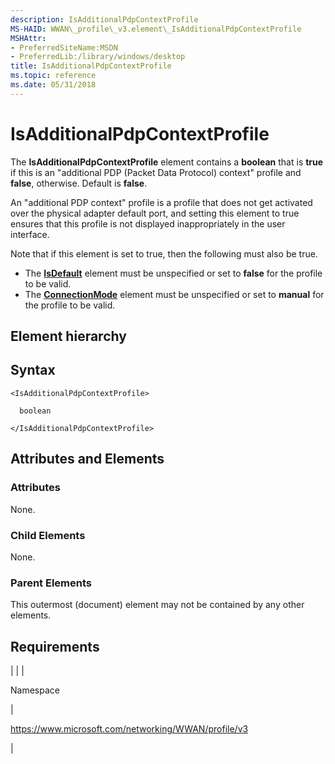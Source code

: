 ```yaml
---
description: IsAdditionalPdpContextProfile
MS-HAID: WWAN\_profile\_v3.element\_IsAdditionalPdpContextProfile
MSHAttr:
- PreferredSiteName:MSDN
- PreferredLib:/library/windows/desktop
title: IsAdditionalPdpContextProfile
ms.topic: reference
ms.date: 05/31/2018
---
```


# <span id="WWAN_profile_v3.element_IsAdditionalPdpContextProfile"></span>IsAdditionalPdpContextProfile

The **IsAdditionalPdpContextProfile** element contains a **boolean** that is **true** if this is an "additional PDP (Packet Data Protocol) context" profile and **false**, otherwise. Default is **false**.

An "additional PDP context" profile is a profile that does not get activated over the physical adapter default port, and setting this element to true ensures that this profile is not displayed inappropriately in the user interface.

Note that if this element is set to true, then the following must also be true.

-   The [**IsDefault**](./schema-isdefault-mbnprofile-element.md) element must be unspecified or set to **false** for the profile to be valid.
-   The [**ConnectionMode**](./schema-connectionmode-mbnprofile-element.md) element must be unspecified or set to **manual** for the profile to be valid.

## Element hierarchy

**<IsAdditionalPdpContextProfile>**

## Syntax

``` syntax
<IsAdditionalPdpContextProfile>

  boolean

</IsAdditionalPdpContextProfile>
```

## <span id="Attributes_and_Elements"></span><span id="attributes_and_elements"></span><span id="ATTRIBUTES_AND_ELEMENTS"></span>Attributes and Elements

### <span id="attributes"></span><span id="ATTRIBUTES"></span>Attributes

None.

### <span id="Child_Elements"></span><span id="child_elements"></span><span id="CHILD_ELEMENTS"></span>Child Elements

None.

### <span id="parent_elements"></span><span id="PARENT_ELEMENTS"></span>Parent Elements

This outermost (document) element may not be contained by any other elements.

## Requirements


| 
|
| <p>Namespace</p> | <p>https://www.microsoft.com/networking/WWAN/profile/v3</p> | 


 

 
